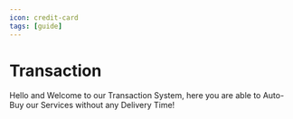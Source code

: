 ```yaml
---
icon: credit-card
tags: [guide]
---
```


# Transaction

Hello and Welcome to our Transaction System, here you are able to Auto-Buy our Services without any Delivery Time!
